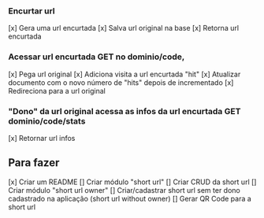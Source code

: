 ### Encurtar url

[x] Gera uma url encurtada
[x] Salva url original na base
[x] Retorna url encurtada

### Acessar url encurtada GET no dominio/code,

[x] Pega url original
[x] Adiciona visita a url encurtada "hit"
[x] Atualizar documento com o novo número de "hits" depois de incrementado
[x] Redireciona para a url original

### "Dono" da url original acessa as infos da url encurtada GET dominio/code/stats

[x] Retornar url infos

## Para fazer

[x] Criar um README
[] Criar módulo "short url"
[] Criar CRUD da short url
[] Criar módulo "short url owner"
[] Criar/cadastrar short url sem ter dono cadastrado na aplicação (short url without owner)
[] Gerar QR Code para a short url
